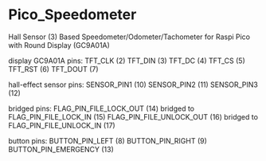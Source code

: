 # Pico_Speedometer
Hall Sensor (3) Based Speedometer/Odometer/Tachometer for Raspi Pico with Round Display (GC9A01A)

display GC9A01A pins:
TFT_CLK (2)
TFT_DIN (3)
TFT_DC (4)
TFT_CS (5)
TFT_RST (6)
TFT_DOUT (7)

hall-effect sensor pins:
SENSOR_PIN1 (10)
SENSOR_PIN2 (11)
SENSOR_PIN3 (12)

bridged pins:
FLAG_PIN_FILE_LOCK_OUT (14) bridged to FLAG_PIN_FILE_LOCK_IN (15)
FLAG_PIN_FILE_UNLOCK_OUT (16) bridged to FLAG_PIN_FILE_UNLOCK_IN (17)

button pins:
BUTTON_PIN_LEFT (8)
BUTTON_PIN_RIGHT (9)
BUTTON_PIN_EMERGENCY (13)